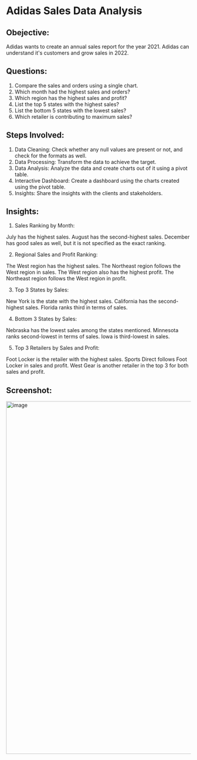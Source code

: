 
# Adidas Sales Data Analysis
## Obejective:
Adidas wants to create an annual sales report for the year 2021. Adidas can understand it's customers and grow sales in 2022.

## Questions:
1. Compare the sales and orders using a single chart.
2. Which month had the highest sales and orders?
3. Which region has the highest sales and profit?
4. List the top 5 states with the highest sales?
5. List the bottom 5 states with the lowest sales?
6. Which retailer is contributing to maximum sales?

## Steps Involved:
1. Data Cleaning: Check whether any null values are present or not, and check for the formats as well.
2. Data Processing: Transform the data to achieve the target.
3. Data Analysis: Analyze the data and create charts out of it using a pivot table.
4. Interactive Dashboard: Create a dashboard using the charts created using the pivot table.
5. Insights: Share the insights with the clients and stakeholders.

## Insights:
1. Sales Ranking by Month:

July has the highest sales.
August has the second-highest sales.
December has good sales as well, but it is not specified as the exact ranking.

2. Regional Sales and Profit Ranking:

The West region has the highest sales.
The Northeast region follows the West region in sales.
The West region also has the highest profit.
The Northeast region follows the West region in profit.

3. Top 3 States by Sales:

New York is the state with the highest sales.
California has the second-highest sales.
Florida ranks third in terms of sales.

4. Bottom 3 States by Sales:

Nebraska has the lowest sales among the states mentioned.
Minnesota ranks second-lowest in terms of sales.
Iowa is third-lowest in sales.

5. Top 3 Retailers by Sales and Profit:

Foot Locker is the retailer with the highest sales.
Sports Direct follows Foot Locker in sales and profit.
West Gear is another retailer in the top 3 for both sales and profit.

## Screenshot:
<img width="960" alt="image" src="https://github.com/tanujit/Adidas_Sales_Data_Analysis/assets/30634933/580ef6ac-8815-4061-b4d4-6ac1c5674881">

